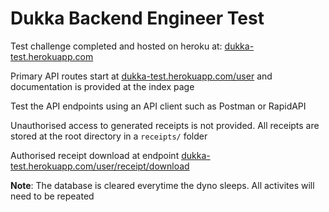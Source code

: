# Dukka Backend Engineer Test

Test challenge completed and hosted on heroku at:
[dukka-test.herokuapp.com](dukka-test.herokuapp.com)

Primary API routes start at [dukka-test.herokuapp.com/user](dukka-test.herokuapp.com/user) and documentation is provided at the index page

Test the API endpoints using an API client such as Postman or RapidAPI

Unauthorised access to generated receipts is not provided. All receipts are stored at the root
directory in a `receipts/` folder

Authorised receipt download at endpoint [dukka-test.herokuapp.com/user/receipt/download](dukka-test.herokuapp.com/user/receipt/download)

**Note**: The database is cleared everytime the dyno sleeps. All activites will need to be repeated
